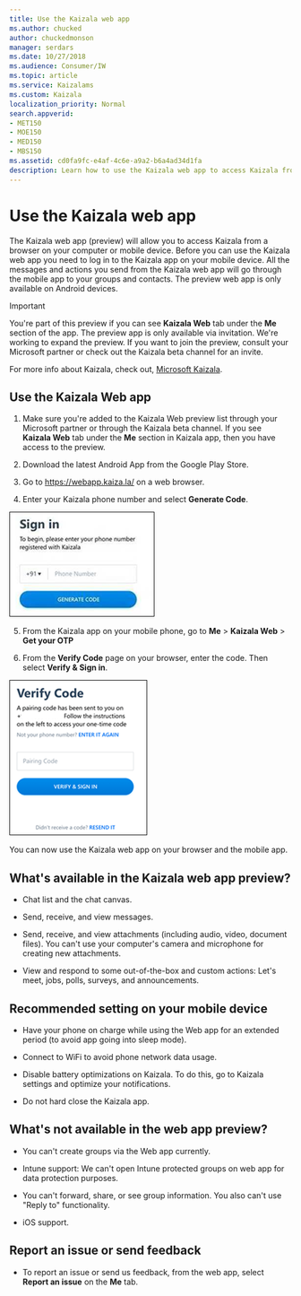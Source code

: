 ```yaml
---
title: Use the Kaizala web app
ms.author: chucked
author: chuckedmonson
manager: serdars
ms.date: 10/27/2018
ms.audience: Consumer/IW
ms.topic: article
ms.service: Kaizalams
ms.custom: Kaizala
localization_priority: Normal
search.appverid:
- MET150
- MOE150
- MED150
- MBS150
ms.assetid: cd0fa9fc-e4af-4c6e-a9a2-b6a4ad34d1fa
description: Learn how to use the Kaizala web app to access Kaizala from a browser window on your computer or mobile device.
---
```


# Use the Kaizala web app

The Kaizala web app (preview) will allow you to access Kaizala from a browser on your computer or mobile device. Before you can use the Kaizala web app you need to log in to the Kaizala app on your mobile device. All the messages and actions you send from the Kaizala web app will go through the mobile app to your groups and contacts. The preview web app is only available on Android devices.
  
> [!IMPORTANT]
> You're part of this preview if you can see **Kaizala Web** tab under the **Me** section of the app. The preview app is only available via invitation. We're working to expand the preview. If you want to join the preview, consult your Microsoft partner or check out the Kaizala beta channel for an invite. 
  
For more info about Kaizala, check out, [Microsoft Kaizala](https://products.office.com/business/microsoft-kaizala).
  
## Use the Kaizala Web app

1. Make sure you're added to the Kaizala Web preview list through your Microsoft partner or through the Kaizala beta channel. If you see **Kaizala Web** tab under the **Me** section in Kaizala app, then you have access to the preview.
    
2. Download the latest Android App from the Google Play Store.
    
3. Go to https://webapp.kaiza.la/ on a web browser.
    
4. Enter your Kaizala phone number and select **Generate Code**. 
    
![Sign in to Kaizala with your phone and select Generate code.](media/07f8a26f-a72c-455d-8031-5dcfe1e1701d.png)
  
5. From the Kaizala app on your mobile phone, go to **Me** \> **Kaizala Web** \> **Get your OTP**
  
6. From the **Verify Code** page on your browser, enter the code. Then select **Verify &amp; Sign in**. 
  
![Verify code to sign in to Kaizala](media/109dd1fc-3637-4802-a901-2dab6a20a234.png)
  
You can now use the Kaizala web app on your browser and the mobile app.
  
## What's available in the Kaizala web app preview?

- Chat list and the chat canvas.
    
- Send, receive, and view messages.
    
- Send, receive, and view attachments (including audio, video, document files). You can't use your computer's camera and microphone for creating new attachments.
    
- View and respond to some out-of-the-box and custom actions: Let's meet, jobs, polls, surveys, and announcements.
    
## Recommended setting on your mobile device

- Have your phone on charge while using the Web app for an extended period (to avoid app going into sleep mode).
    
- Connect to WiFi to avoid phone network data usage.
    
- Disable battery optimizations on Kaizala. To do this, go to Kaizala settings and optimize your notifications.
    
- Do not hard close the Kaizala app.
    
## What's not available in the web app preview?

- You can't create groups via the Web app currently.
    
- Intune support: We can't open Intune protected groups on web app for data protection purposes.
    
- You can't forward, share, or see group information. You also can't use "Reply to" functionality.
    
- iOS support.
    
## Report an issue or send feedback

- To report an issue or send us feedback, from the web app, select **Report an issue** on the **Me** tab. 
    

